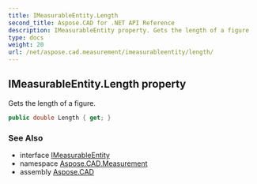 ```yaml
---
title: IMeasurableEntity.Length
second_title: Aspose.CAD for .NET API Reference
description: IMeasurableEntity property. Gets the length of a figure
type: docs
weight: 20
url: /net/aspose.cad.measurement/imeasurableentity/length/
---
```

## IMeasurableEntity.Length property

Gets the length of a figure.

```csharp
public double Length { get; }
```

### See Also

* interface [IMeasurableEntity](../)
* namespace [Aspose.CAD.Measurement](../../../aspose.cad.measurement/)
* assembly [Aspose.CAD](../../../)


